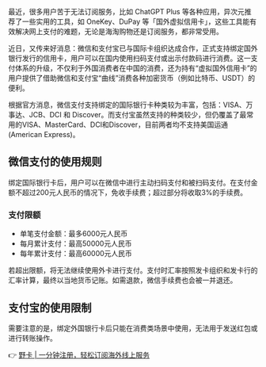最近，很多用户苦于无法订阅服务，比如 ChatGPT Plus 等各种应用，异次元推荐了一些实用的工具，如 OneKey、DuPay 等「国外虚拟信用卡」，这些工具能有效解决网上支付的难题，无论是海淘购物还是订阅服务，都非常受用。

近日，又传来好消息：微信和支付宝已与国际卡组织达成合作，正式支持绑定国外银行发行的信用卡，用户可以在国内使用扫码支付或出示付款码进行消费。这一支付体系的升级，不仅利于外国消费者在中国的消费，还为持有“虚拟国外信用卡”的用户提供了借助微信和支付宝“曲线”消费各种加密货币（例如比特币、USDT）的便利。

根据官方消息，微信支付支持绑定的国际银行卡种类较为丰富，包括：VISA、万事达、JCB、DCI 和 Discover。而支付宝虽然支持的种类较少，但仍覆盖了最常用的VISA、MasterCard、DCI和Discover，目前两者均不支持美国运通 (American Express)。

## 微信支付的使用规则

绑定国际银行卡后，用户可以在微信中进行主动扫码支付和被扫码支付。在支付金额不超过200元人民币的情况下，免收手续费；超过部分将收取3%的手续费。

### 支付限额

- 单笔支付金额：最多6000元人民币
- 每月累计支付：最高50000元人民币
- 每年累计支付：最高60000元人民币

若超出限额，将无法继续使用外卡进行支付。支付时汇率按照发卡组织和发卡行的汇率计算，最终以当地货币记账。如需退款，微信手续费也会被一并退还。

## 支付宝的使用限制

需要注意的是，绑定外国银行卡后只能在消费类场景中使用，无法用于发送红包或进行转账操作。

👉 [野卡 | 一分钟注册，轻松订阅海外线上服务](https://bit.ly/bewildcard)